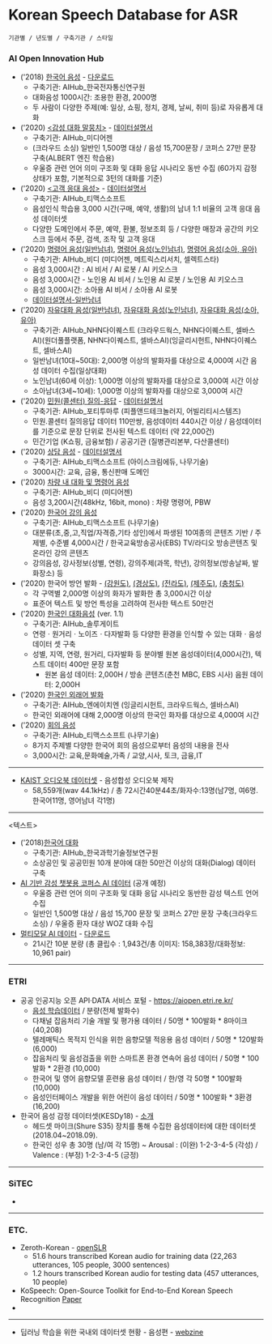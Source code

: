 # Korean Speech Database for ASR 

`기관별 / 년도별 / 구축기관 / 스타일`

### AI Open Innovation Hub ### 
* ('2018) [한국어 음성](https://aihub.or.kr/aidata/105) - [다운로드](https://aihub.or.kr/aidata/85/download)
  - 구축기관: AIHub_한국전자통신연구원
  - 대화음성 1000시간: 조용한 환경, 2000명 
  - 두 사람이 다양한 주제(예: 일상, 쇼핑, 정치, 경제, 날씨, 취미 등)로 자유롭게 대화
* ('2020) [<감성 대화 말뭉치>](https://aihub.or.kr/aidata/7978) - [데이터설명서](https://aihub.or.kr/sites/default/files/2021-06/06.%20%5B%EC%9E%90%EC%97%B0%EC%96%B4%EC%98%81%EC%97%AD%5D%20%EA%B0%90%EC%84%B1%20%EB%8C%80%ED%99%94%20%EB%A7%90%EB%AD%89%EC%B9%98.pdf)
  - 구축기관: AIHub_미디어젠
  - (크라우드 소싱) 일반인 1,500명 대상 / 음성 15,700문장 / 코퍼스 27만 문장 구축(ALBERT 엔진 학습용) 
  - 우울증 관련 언어 의미 구조화 및 대화 응답 시나리오 동반 수집 (60가지 감정 상태가 포함, 기본적으로 3턴의 대화를 기준)
* ('2020) [<고객 응대 음성>](https://aihub.or.kr/aidata/30710) - [데이터설명서](https://aihub.or.kr/sites/default/files/2021-06/11.%20%5B%EC%83%81%ED%99%A9%EB%B3%84%EC%9D%8C%EC%84%B1%20%EA%B3%BC%EC%A0%9C%5D%20%EA%B3%A0%EA%B0%9D%20%EC%9D%91%EB%8C%80%20%EB%8D%B0%EC%9D%B4%ED%84%B0.pdf)
  - 구축기관: AIHub_티맥스소프트
  - 음성인식 학습용 3,000 시간(구매, 예약, 생활)의 남녀 1:1 비율의 고객 응대 음성 데이터셋
  - 다양한 도메인에서 주문, 예약, 환불, 정보조회 등 / 다양한 매장과 공간의 키오스크 등에서 주문, 검색, 조작 및 고객 응대
* ('2020) [명령어 음성(일반남녀)](https://aihub.or.kr/aidata/33337), [명령어 음성(노인남녀)](https://aihub.or.kr/aidata/33305), [명령어 음성(소아, 유아)](https://aihub.or.kr/aidata/33337)
  - 구축기관: AIHub_비디 (미디어젠, 메트릭스리서치, 셀렉트스타)
  - 음성 3,000시간 : AI 비서 / AI 로봇 / AI 키오스크 
  - 음성 3,000시간 - 노인용 AI 비서 / 노인용 AI 로봇 / 노인용 AI 키오스크 
  - 음성 3,000시간: 소아용 AI 비서 / 소아용 AI 로봇
  - [데이터설명서-일반남녀](https://aihub.or.kr/sites/default/files/2021-06/05.%20%5B%EB%AA%85%EB%A0%B9%EC%96%B4%20%EA%B3%BC%EC%A0%9C%5D%20%EB%AA%85%EB%A0%B9%EC%96%B4%20%EB%8D%B0%EC%9D%B4%ED%84%B0%28%EC%9D%BC%EB%B0%98%EB%82%A8%EC%97%AC%2C%EC%A0%95%ED%98%95%C2%B7%EB%B9%84%EC%A0%95%ED%98%95%20%ED%8F%AC%ED%95%A8%29.pdf)
* ('2020) [자유대화 음성(일반남녀)](https://aihub.or.kr/aidata/30703), [자유대화 음성(노인남녀)](https://aihub.or.kr/aidata/30704), [자유대화 음성(소아, 유아)](https://aihub.or.kr/aidata/30705) 
  - 구축기관: AIHub_NHN다이퀘스트 (크라우드웍스, NHN다이퀘스트, 셀바스AI)(원더풀플랫폼, NHN다이퀘스트, 셀바스AI)(잉글리시헌트, NHN다이퀘스트, 셀바스AI)
  - 일반남녀(10대~50대): 2,000명 이상의 발화자를 대상으로 4,000여 시간 음성 데이터 수집(일상대화)
  - 노인남녀(60세 이상): 1,000명 이상의 발화자를 대상으로 3,000여 시간 이상
  - 소아남녀(3세~10세):  1,000명 이상의 발화자를 대상으로 3,000여 시간
* ('2020) [민원(콜센터) 질의-응답](https://aihub.or.kr/aidata/30716) - [데이터설명서](https://aihub.or.kr/sites/default/files/2021-06/22.%20%5B%ED%95%9C%EA%B5%AD%EC%96%B4%20%ED%85%8D%EC%8A%A4%ED%8A%B8%20%EA%B3%BC%EC%A0%9C%5D%20%EB%AF%BC%EC%9B%90%28%EC%BD%9C%EC%84%BC%ED%84%B0%29%20%EC%A7%88%EC%9D%98-%EC%9D%91%EB%8B%B5%20%EB%8D%B0%EC%9D%B4%ED%84%B0.pdf)
  - 구축기관: AIHub_포티투마루 (피플앤드테크놀러지, 어빌리티시스템즈)
  - 민원.콜센터 질의응답 데이터 110만쌍, 음성데이터 440시간 이상 / 음성데이터를 기준으로 문장 단위로 전사된 텍스트 데이터 (약 22,000건)
  - 민간기업 (K쇼핑, 금융보험) / 공공기관 (질병관리본부, 다산콜센터)
* ('2020) [상담 음성](https://aihub.or.kr/aidata/30711) - [데이터설명서](https://aihub.or.kr/sites/default/files/2021-06/12.%20%5B%EC%83%81%ED%99%A9%EB%B3%84%EC%9D%8C%EC%84%B1%20%EA%B3%BC%EC%A0%9C%5D%20%EC%83%81%EB%8B%B4%20%EC%9D%8C%EC%84%B1%20%EB%8D%B0%EC%9D%B4%ED%84%B0.pdf)
  - 구축기관: AIHub_티맥스소프트 (아이스크림에듀, 나무기술)
  - 3000시간: 교육, 금융, 통신판매 도메인
* ('2020) [차량 내 대화 및 명령어 음성](https://aihub.or.kr/aidata/34177)
  - 구축기관: AIHub_비디 (미디어젠)
  - 음성 3,200시간(48kHz, 16bit, mono) : 차량 명령어, PBW
* ('2020) [한국어 강의 음성](https://aihub.or.kr/aidata/30708)
  - 구축기관: AIHub_티맥스소프트 (나무기술)
  - 대분류(초,중,고,직업/자격증,기타 성인)에서 파생된 10여종의 콘텐츠 기반 / 주제별, 수준별 4,000시간 / 한국교육방송공사(EBS) TV/라디오 방송콘텐츠 및 온라인 강의 콘텐츠
  - 강의음성, 강사정보(성별, 연령), 강의주제(과목, 학년), 강의정보(방송날짜, 발화장소) 등
* ('2020) 한국어 방언 발화 - [(강원도)](https://aihub.or.kr/aidata/33979), [(경상도)](https://aihub.or.kr/aidata/33981), [(전라도)](https://aihub.or.kr/aidata/33980), [(제주도)](https://aihub.or.kr/aidata/33982), [(충청도)](https://aihub.or.kr/aidata/33984)
  - 각 구역별 2,000명 이상의 화자가 발화한 총 3,000시간 이상
  - 표준어 텍스트 및 방언 특성을 고려하여 전사한 텍스트 50만건
* ('2020) [한국인 대화음성](https://aihub.or.kr/aidata/7968) (ver. 1.1)
  - 구축기관: AIHub_솔루게이트
  - 연령ㆍ원거리ㆍ노이즈ㆍ다자발화 등 다양한 환경을 인식할 수 있는 대화ㆍ음성 데이터 셋 구축
  - 성별, 지역, 연령, 원거리, 다자발화 등 분야별 원본 음성데이터(4,000시간), 텍스트 데이터 400만 문장 포함
    - 원본 음성 데이터: 2,000H / 방송 콘텐츠(춘천 MBC, EBS 시사) 음원 데이터: 2,000H
* ('2020) [한국인 외래어 발화](https://aihub.or.kr/aidata/30706)
  - 구축기관: AIHub_엔에이치엔 (잉글리시헌트, 크라우드웍스, 셀바스AI)
  - 한국인 외래어에 대해 2,000명 이상의 한국인 화자를 대상으로 4,000여 시간
* ('2020) [회의 음성](https://aihub.or.kr/aidata/30709)
  - 구축기관: AIHub_티맥스소프트 (나무기술)
  - 8가지 주제별 다양한 한국어 회의 음성으로부터 음성의 내용을 전사
  - 3,000시간: 교육,문화예술,가족 / 교양,시사, 토크, 금융,IT 
--- 
* [KAIST 오디오북 데이터셋](https://aihub.or.kr/aidata/21292) - 음성합성 오디오북 제작
  - 58,559개(wav 44.1kHz) / 총 72시간40분44초/화자수:13명(남7명, 여6명. 한국어11명, 영어남녀 각1명)
---
<텍스트>
* ('2018)[한국어 대화](https://aihub.or.kr/aidata/85)
  - 구축기관: AIHub_한국과학기술정보연구원	
  - 소상공인 및 공공민원 10개 분야에 대한 50만건 이상의 대화(Dialog) 데이터 구축
* [AI 기반 감성 챗봇용 코퍼스 AI 데이터](https://aihub.or.kr/aidata/7978) (공개 예정)
  - 우울증 관련 언어 의미 구조화 및 대화 응답 시나리오 동반한 감성 텍스트 언어 수집
  - 일반인 1,500명 대상 / 음성 15,700 문장 및 코퍼스 27만 문장 구축(크라우드 소싱) / 우울증 환자 대상 WOZ 대화 수집
* [멀티모달 AI 데이터](https://aihub.or.kr/aidata/135) - [다운로드](https://aihub.or.kr/aidata/135/download)
  - 21시간 10분 분량 (총 클립수 : 1,943건/총 이미지: 158,383장/대화정보: 10,961 pair) 


---
### ETRI 
* 공공 인공지능 오픈 API·DATA 서비스 포털 - https://aiopen.etri.re.kr/
  - [음성 학습데이터](https://aiopen.etri.re.kr/service_dataset.php?category=voice) / 분량(전체 발화수)
  - 다채널 잡음처리 기술 개발 및 평가용 데이터 / 50명 * 100발화 * 8마이크 (40,208)
  - 텔레매틱스 목적지 인식을 위한 음향모델 적응용 음성 데이터 / 50명 * 120발화 (6,000)
  - 잡음처리 및 음성검출을 위한 스마트폰 환경 연속어 음성 데이터 / 50명 * 100발화 * 2환경 (10,000)
  - 한국어 및 영어 음향모델 훈련용 음성 데이터 / 한/영 각 50명 * 100발화 (10,000)
  - 음성인터페이스 개발을 위한 어린이 음성 데이터 / 50명 * 100발화 * 3환경 (16,200)
* 한국어 음성 감정 데이터셋(KESDy18) - [소개](https://nanum.etri.re.kr/share/kjnoh/SER-DB-ETRIv18?lang=eng)
  - 헤드셋 마이크(Shure S35) 장치를 통해 수집한 음성데이터에 대한 데이터셋(2018.04~2018.09).
  - 한국인 성우 총 30명 (남/여 각 15명) ~ Arousal : (이완) 1-2-3-4-5 (각성) / Valence : (부정) 1-2-3-4-5 (긍정)

---
### SiTEC
* 

---
### ETC. 
* Zeroth-Korean - [openSLR](https://www.openslr.org/40/)
  -  51.6 hours transcribed Korean audio for training data (22,263 utterances, 105 people, 3000 sentences) 
  -  1.2 hours transcribed Korean audio for testing data (457 utterances, 10 people)
* KoSpeech: Open-Source Toolkit for End-to-End Korean Speech Recognition [Paper](https://www.sciencedirect.com/science/article/pii/S2665963821000026)
* 
--- 
* 딥러닝 학습을 위한 국내외 데이터셋 현황 - 음성편 - [webzine](https://webzine.aihub.or.kr/insight/vol04/sub4.php)
